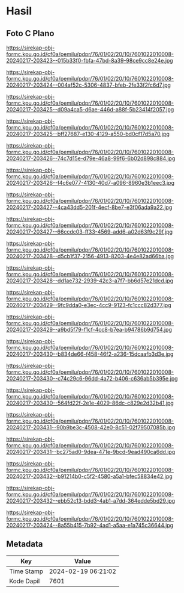 # Hasil

## Foto C Plano

https://sirekap-obj-formc.kpu.go.id/cf0a/pemilu/pdpr/76/01/02/20/10/7601022010008-20240217-203423--015b33f0-fbfa-47bd-8a39-98ce9cc8e24e.jpg

https://sirekap-obj-formc.kpu.go.id/cf0a/pemilu/pdpr/76/01/02/20/10/7601022010008-20240217-203424--004af52c-5306-4837-bfeb-2fe33f2fc6d7.jpg

https://sirekap-obj-formc.kpu.go.id/cf0a/pemilu/pdpr/76/01/02/20/10/7601022010008-20240217-203425--d09a4ca5-d6ae-446d-a88f-5b23414f2057.jpg

https://sirekap-obj-formc.kpu.go.id/cf0a/pemilu/pdpr/76/01/02/20/10/7601022010008-20240217-203425--bff27687-e130-4129-a550-bd0cf17d5a70.jpg

https://sirekap-obj-formc.kpu.go.id/cf0a/pemilu/pdpr/76/01/02/20/10/7601022010008-20240217-203426--74c7d15e-d79e-46a8-99f6-6b02d898c884.jpg

https://sirekap-obj-formc.kpu.go.id/cf0a/pemilu/pdpr/76/01/02/20/10/7601022010008-20240217-203426--f4c6e077-4130-40d7-a096-8960e3b1eec3.jpg

https://sirekap-obj-formc.kpu.go.id/cf0a/pemilu/pdpr/76/01/02/20/10/7601022010008-20240217-203427--4ca43dd5-201f-4ecf-8be7-e3f06ada9a22.jpg

https://sirekap-obj-formc.kpu.go.id/cf0a/pemilu/pdpr/76/01/02/20/10/7601022010008-20240217-203427--66ccdc03-ff33-4569-add6-a02d63f9c29f.jpg

https://sirekap-obj-formc.kpu.go.id/cf0a/pemilu/pdpr/76/01/02/20/10/7601022010008-20240217-203428--d5cb1f37-2156-4913-8203-4e4e82ad66ba.jpg

https://sirekap-obj-formc.kpu.go.id/cf0a/pemilu/pdpr/76/01/02/20/10/7601022010008-20240217-203428--dd1ae732-2939-42c3-a7f7-bb6d57e21dcd.jpg

https://sirekap-obj-formc.kpu.go.id/cf0a/pemilu/pdpr/76/01/02/20/10/7601022010008-20240217-203429--9fc9dda0-e3ec-4cc9-9123-fc1ccc82d377.jpg

https://sirekap-obj-formc.kpu.go.id/cf0a/pemilu/pdpr/76/01/02/20/10/7601022010008-20240217-203429--a9bd5f79-f1cf-4cc8-b7ea-b94786b9d754.jpg

https://sirekap-obj-formc.kpu.go.id/cf0a/pemilu/pdpr/76/01/02/20/10/7601022010008-20240217-203430--b834de66-f458-46f2-a236-15dcaafb3d3e.jpg

https://sirekap-obj-formc.kpu.go.id/cf0a/pemilu/pdpr/76/01/02/20/10/7601022010008-20240217-203430--c74c29c6-96dd-4a72-b406-c636ab5b395e.jpg

https://sirekap-obj-formc.kpu.go.id/cf0a/pemilu/pdpr/76/01/02/20/10/7601022010008-20240217-203430--564fd22f-2e1e-4029-86dc-c829e2d32b41.jpg

https://sirekap-obj-formc.kpu.go.id/cf0a/pemilu/pdpr/76/01/02/20/10/7601022010008-20240217-203431--90b9be3c-4508-42e0-8c51-02f79507085b.jpg

https://sirekap-obj-formc.kpu.go.id/cf0a/pemilu/pdpr/76/01/02/20/10/7601022010008-20240217-203431--bc275ad0-9dea-471e-9bcd-9ead490ca6dd.jpg

https://sirekap-obj-formc.kpu.go.id/cf0a/pemilu/pdpr/76/01/02/20/10/7601022010008-20240217-203432--b91214b0-c5f2-4580-a5a1-bfec58834e42.jpg

https://sirekap-obj-formc.kpu.go.id/cf0a/pemilu/pdpr/76/01/02/20/10/7601022010008-20240217-203432--ebb52c13-bdd3-4ab1-a7dd-364edde5bd29.jpg

https://sirekap-obj-formc.kpu.go.id/cf0a/pemilu/pdpr/76/01/02/20/10/7601022010008-20240217-203424--8a55b415-7b92-4ad1-a5aa-e1a745c36644.jpg


## Metadata

| Key        | Value               |
| ---------- | ------------------- |
| Time Stamp | 2024-02-19 06:21:02 |
| Kode Dapil | 7601                |



